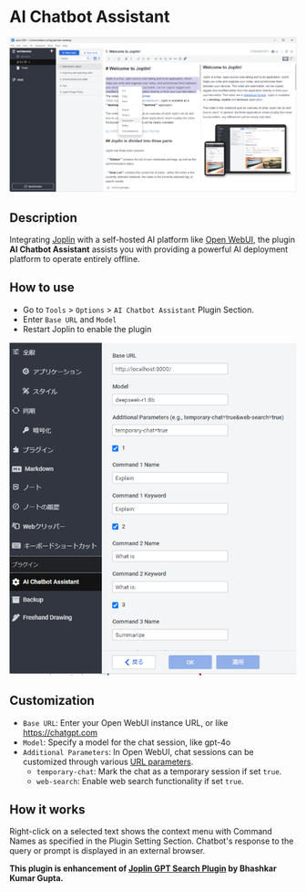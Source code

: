 # AI Chatbot Assistant 

 ![screenshot](image/README/104820.png)

## Description

Integrating [Joplin](https://joplinapp.org/) with a self-hosted AI platform like [Open WebUI](https://openwebui.com/), the plugin **AI Chatbot Assistant** assists you with providing a powerful AI deployment platform to operate entirely offline. 

## How to use
* Go to `Tools` > `Options` > `AI Chatbot Assistant` Plugin Section.
* Enter `Base URL` and `Model`
* Restart Joplin to enable the plugin

 ![103710](image/README/103710.png)

## Customization
* `Base URL`: Enter your Open WebUI instance URL, or like https://chatgpt.com
* `Model`: Specify a model for the chat session, like gpt-4o
* `Additional Parameters`: In Open WebUI, chat sessions can be customized through various [URL parameters](https://docs.openwebui.com/features/chat-features/url-params/). 
  - `temporary-chat`: Mark the chat as a temporary session if set `true`. 
  - `web-search`: Enable web search functionality if set `true`. 

## How it works

Right-click on a selected text shows the context menu with Command Names as specified in the Plugin Setting Section. Chatbot's response to the query or prompt is displayed in an external browser. 


**This plugin is enhancement of [Joplin GPT Search Plugin](https://joplinapp.org/plugins/plugin/Jopline-Plugin-Chat-GPT-Search/) by Bhashkar Kumar Gupta.**
